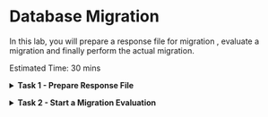 # Database Migration

In this lab, you will prepare a response file for migration , evaluate a migration and finally perform the actual migration.


Estimated Time: 30 mins

**<details><summary>Task 1 - Prepare Response File </summary>**
<p>

1. Login to ZDM Service Host.

   Login to ZDM Service Host using Public IP and ssh key.

2. Switch user to zdmuser

   Switch user to "zdmuser" using below command.

   sudo su - zdmuser
      
3. Prepare a response file.

   Below is sample response file which you can use for ZDM Physical Offline Migration.

   Please note that this response file uses Oracle Object Storage to keep the Source Database Backup and the Target Database is Oracle Base Database(specified as VMDB).

   

   ```console
   TGT_DB_UNIQUE_NAME=ORCL_T
   MIGRATION_METHOD=OFFLINE_PHYSICAL
   DATA_TRANSFER_MEDIUM=OSS
   HOST=https://swiftobjectstorage.uk-london-1.oraclecloud.com/v1/xxxxxxxxx
   OPC_CONTAINER=ZDM-Physical
   PLATFORM_TYPE=VMDB
   SHUTDOWN_SRC=TRUE
   ```
   Please note that we have updated values for all parameters except for HOST which is specific for your environment. 

   Use below method to prepare HOST value.

   Use the below format.

   https://swiftobjectstorage.<region_name>.oraclecloud.com/v1/<objectstorage_namespace>

   Replace region_name and objectstorage_namespace with your corresponding values.

   objectstorage_namespace values for your environment are collected in Lab 8 Task 1.

   Save the contents to physical_offline.rsp file under /home/zdmuser.

</p>
</details>

**<details><summary>Task 2 - Start a Migration Evaluation </summary>**
<p>

1. Login to ZDM Service Host and switch to zdmuser.

2. Check the status of ZDM service.

   Export ZDM_HOME=/home/zdmuser/zdmhome

   $ZDM_HOME/bin/zdmservice status

   if the running shows as false then use below command to start ZDM.

   $ZDM_HOME/bin/zdmservice start

3. Prepare command for Physical Offline Migration Evaluation.

   Use the below sample command for ZDM Migration Evaluation and update it as per your environment.

   ```console
   $ZDM_HOME/bin/zdmcli migrate database  -sourcesid ORCL  -sourcenode zdm-source-db  -srcauth zdmauth  -srcarg1 user:opc  -srcarg2 identity_file:/home/zdmuser/mykey.key  -srcarg3 sudo_location:/bin/sudo  -targetnode zdm-target-db  -backupuser "oracleidentitycloudservice/xxxxxx.xxxxx@oracle.com"  -rsp /home/zdmuser/physical_offline.rsp  -tgtauth zdmauth  -tgtarg1 user:opc  -tgtarg2 identity_file:/home/zdmuser/mykey.key  -tgtarg3 sudo_location:/usr/bin/sudo -eval
   ```
   Below is a brief description of the flags used in above command.

   -backupuser             -->  Oracle Cloud tenancy user for which we have generated Auth Token in earlier Lab.
   -srcargg2 identity_file -->  location of private ssh key file which can be used to login to Source Database Server.
   -tgtarg2 identity_file  -->  location of private ssh key file which can be used to login to Target Database Server.
   -sourcenode             --> Host Name of Source Database server.
   -targetnode             --> Host Name of Target Database Server.
   -rsp                    --> Location of response file for migration.

4. Perform Migration Evaluation.

   Once you have updated the Evaluation command then proceed to execute the command as below.

   ![ss1](./images/evaluation.png)

   Please provide the SYS password of Source Database and Auth token when asked.

   Also note down the Migration Job ID.

5. Monotor the Migration Evaluation.

   Check the status of Migration Evaluation using below command.

   $ZDM_HOME/bin/zdmcli query job -jobid 1

   here 1 is the jobid.

   You will receive a similar ouput as below.

   ![ss2](./images/evaluation_status.png)

   Continue execute the status command until all phases have been completed with status "PRECHECK_PASSED"



Please [proceed to the next lab](#next).



